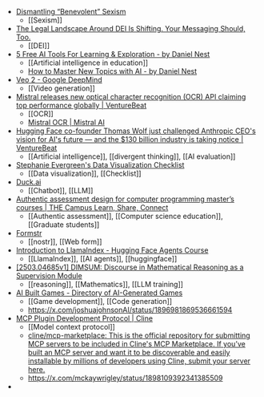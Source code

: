 - [Dismantling “Benevolent” Sexism](https://hbr.org/2022/06/dismantling-benevolent-sexism)
	- [[Sexism]]
- [The Legal Landscape Around DEI Is Shifting. Your Messaging Should, Too.](https://hbr.org/2025/02/the-legal-landscape-around-dei-is-shifting-your-messaging-should-too)
	- [[DEI]]
- [5 Free AI Tools For Learning & Exploration - by Daniel Nest](https://www.whytryai.com/p/free-ai-learning-tools)
	- [[Artificial intelligence in education]]
	- [How to Master New Topics with AI - by Daniel Nest](https://www.whytryai.com/p/how-to-master-new-topics-with-ai-tools)
- [Veo 2 - Google DeepMind](https://deepmind.google/technologies/veo/veo-2/)
	- [[Video generation]]
- [Mistral releases new optical character recognition (OCR) API claiming top performance globally | VentureBeat](https://venturebeat.com/ai/mistral-releases-new-optical-character-recognition-ocr-api-claiming-top-performance-globally/)
	- [[OCR]]
	- [Mistral OCR | Mistral AI](https://mistral.ai/fr/news/mistral-ocr)
- [Hugging Face co-founder Thomas Wolf just challenged Anthropic CEO's vision for AI's future — and the $130 billion industry is taking notice | VentureBeat](https://venturebeat.com/ai/hugging-face-co-founder-thomas-wolf-just-challenged-anthropic-ceos-vision-for-ais-future-and-the-130-billion-industry-is-taking-notice/)
	- [[Artificial intelligence]], [[divergent thinking]], [[AI evaluation]]
- [Stephanie Evergreen's Data Visualization Checklist](https://stephanieevergreen.com/data-visualization-checklist/)
	- [[Data visualization]], [[Checklist]]
- [Duck.ai](https://duckduckgo.com/?q=DuckDuckGo+AI+Chat&ia=chat&duckai=1)
	- [[Chatbot]], [[LLM]]
- [Authentic assessment design for computer programming master’s courses | THE Campus Learn, Share, Connect](https://www.timeshighereducation.com/campus/authentic-assessment-design-computer-programming-masters-courses)
	- [[Authentic assessment]], [[Computer science education]], [[Graduate students]]
- [Formstr](https://formstr.app/#/dashboard)
	- [[nostr]], [[Web form]]
- [Introduction to LlamaIndex - Hugging Face Agents Course](https://huggingface.co/learn/agents-course/en/unit2/llama-index/introduction)
	- [[LlamaIndex]], [[AI agents]], [[huggingface]]
- [[2503.04685v1] DIMSUM: Discourse in Mathematical Reasoning as a Supervision Module](https://arxiv.org/abs/2503.04685v1)
	- [[reasoning]], [[Mathematics]], [[LLM training]]
- [AI Built Games - Directory of AI-Generated Games](https://aibuiltgames.com/)
	- [[Game development]], [[Code generation]]
	- https://x.com/joshuajohnsonAI/status/1896981869536661594
- [MCP Plugin Development Protocol | Cline](https://docs.cline.bot/mcp-servers/mcp-server-from-scratch)
	- [[Model context protocol]]
	- [cline/mcp-marketplace: This is the official repository for submitting MCP servers to be included in Cline's MCP Marketplace. If you’ve built an MCP server and want it to be discoverable and easily installable by millions of developers using Cline, submit your server here.](https://github.com/cline/mcp-marketplace)
	- https://x.com/mckaywrigley/status/1898109392341385509
-